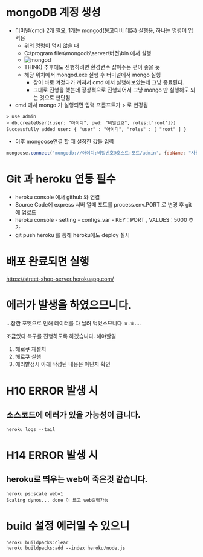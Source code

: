 # mongoDB 계정 생성
- 터미널(cmd) 2개 필요, 1개는 mongod(몽고디비 데몬) 실행용, 하나는 명령어 입력용
    - 위의 명령이 먹지 않을 때
    - C:\program files\mongodb\server\버전\bin 에서 실행
    - ![mongod](https://imgur.com/a/qIaHcCx)
    - THINK) 추후에도 진행하려면 환경변수 잡아주는 편이 좋을 듯
    - 해당 위치에서 mongod.exe 실행 후 터미널에서 mongo 실헹
        - 창이 바로 켜졌다가 꺼져서 cmd 에서 실행해보았는데 그냥 종료된다.
        - 그대로 진행을 했는데 정상적으로 진행되어서 그냥 mongo 만 실행해도 되는 것으로 판단됨
- cmd 에서 mongo 가 실행되면 입력 프롬프트가 > 로 변경됨
``` shell
> use admin
> db.createUser({user: "아이디", pwd: "비밀번호", roles:['root']})
Successfully added user: { "user" : "아이디", "roles" : [ "root" ] } 
```
- 이후 mongoose연결 할 때 설정한 값들 입력
``` js
mongoose.connect('mongodb://아이디:비밀번호@호스트:포트/admin', {dbName: "사용할 데이터베이스"});
```

# Git 과 heroku 연동 필수
- heroku console 에서 github 와 연결
- Source Code에 express 서버 열때 포트를 process.env.PORT 로 변경 후 git 에 업로드
- heroku console - setting - configs_var - KEY : PORT , VALUES : 5000 추가
- git push heroku 를 통해 heroku에도 deploy 실시

# 배포 완료되면 실행
https://street-shop-server.herokuapp.com/

# 에러가 발생을 하였으므니다.
...잠깐 포멧으로 인해 데이터를 다 날려 먹었스므니다 ㅎ.ㅎ....

조금있다 복구를 진행하도록 하겠습니다.
해야할일 
1. 헤로쿠 재설치
2. 헤로쿠 실행
3. 에러발생시 아래 작성된 내용은 아닌지 확인
# H10 ERROR 발생 시
##  소스코드에 에러가 있을 가능성이 큽니다.
``` shell
heroku logs --tail 
```
# H14 ERROR 발생 시
## heroku로 띄우는 web이 죽은것 같습니다.
``` shell
heroku ps:scale web=1
Scaling dynos... done 이 뜨고 web실행가능
```


# build 설정 에러일 수 있으니 
``` shell
heroku buildpacks:clear
heroku buildpacks:add --index heroku/node.js
```
